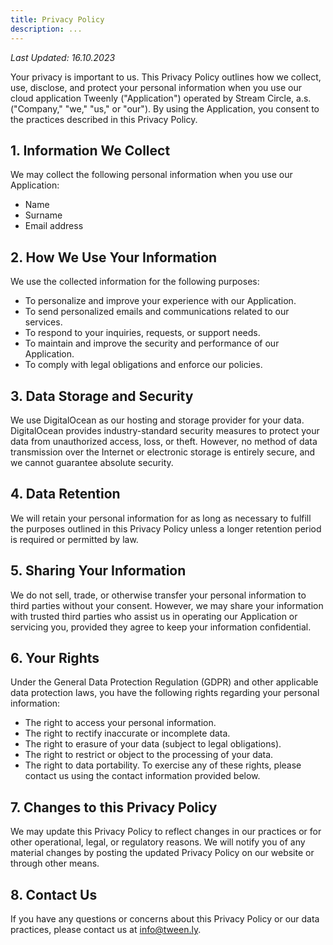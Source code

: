 ```yaml
---
title: Privacy Policy
description: ...
---
```


*Last Updated: 16.10.2023*

Your privacy is important to us. This Privacy Policy outlines how we collect, use,
disclose, and protect your personal information when you use our cloud application
Tweenly ("Application") operated by Stream Circle, a.s. ("Company," "we," "us," or
"our"). By using the Application, you consent to the practices described in this Privacy
Policy.

## 1. Information We Collect
We may collect the following personal information when you use our Application:
- Name
- Surname
- Email address

## 2. How We Use Your Information
We use the collected information for the following purposes:
- To personalize and improve your experience with our Application.
- To send personalized emails and communications related to our services.
- To respond to your inquiries, requests, or support needs.
- To maintain and improve the security and performance of our Application.
- To comply with legal obligations and enforce our policies.

## 3. Data Storage and Security
We use DigitalOcean as our hosting and storage provider for your data. DigitalOcean
provides industry-standard security measures to protect your data from unauthorized
access, loss, or theft. However, no method of data transmission over the Internet or
electronic storage is entirely secure, and we cannot guarantee absolute security.

## 4. Data Retention
We will retain your personal information for as long as necessary to fulfill the purposes
outlined in this Privacy Policy unless a longer retention period is required or permitted
by law.

## 5. Sharing Your Information
We do not sell, trade, or otherwise transfer your personal information to third parties
without your consent. However, we may share your information with trusted third parties
who assist us in operating our Application or servicing you, provided they agree to keep
your information confidential.

## 6. Your Rights
Under the General Data Protection Regulation (GDPR) and other applicable data
protection laws, you have the following rights regarding your personal information:
- The right to access your personal information.
- The right to rectify inaccurate or incomplete data.
- The right to erasure of your data (subject to legal obligations).
- The right to restrict or object to the processing of your data.
- The right to data portability.
To exercise any of these rights, please contact us using the contact information
provided below.

## 7. Changes to this Privacy Policy
We may update this Privacy Policy to reflect changes in our practices or for other
operational, legal, or regulatory reasons. We will notify you of any material changes by
posting the updated Privacy Policy on our website or through other means.

## 8. Contact Us
If you have any questions or concerns about this Privacy Policy or our data practices,
please contact us at [info@tween.ly](mailto:info@tween.ly).